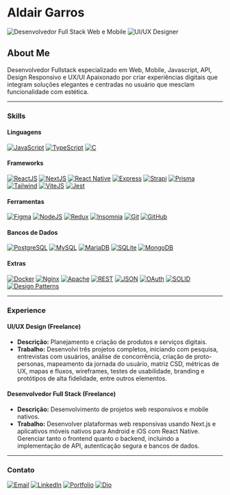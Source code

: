 # Aldair Garros

![Desenvolvedor Full Stack Web e Mobile](https://img.shields.io/badge/Desenvolvedor%20Full%20Stack-Web%20%26%20Mobile-blue)
![UI/UX Designer](https://img.shields.io/badge/Designer-UI%2FUX-red)

## About Me

Desenvolvedor Fullstack especializado em Web, Mobile, Javascript, API, Design Responsivo e UX/UI
Apaixonado por criar experiências digitais que integram soluções elegantes e centradas no usuário que mesclam funcionalidade com estética.

---

### Skills

#### Linguagens

[![JavaScript](https://img.shields.io/badge/-JavaScript-000?style=for-the-badge&color=246&logo=javascript)](https://www.javascript.com)
[![TypeScript](https://img.shields.io/badge/-TypeScript-000?style=for-the-badge&color=246&logo=typescript)](https://www.typescriptlang.org)
[![C](https://img.shields.io/badge/-C-000?style=for-the-badge&logo=c&color=246)](https://www.learn-c.org)

#### Frameworks

[![ReactJS](https://img.shields.io/badge/-ReactJS-000?style=for-the-badge&color=246&logo=react)](https://pt-br.reactjs.org)
[![NextJS](https://img.shields.io/badge/-NextJS-000?style=for-the-badge&color=246&logo=next.js)](https://nextjs.org)
[![React Native](https://img.shields.io/badge/-React%20Native-000?style=for-the-badge&color=246&logo=react)](https://reactnative.dev)
[![Express](https://img.shields.io/badge/-Express-000?style=for-the-badge&color=246&logo=express)](https://expressjs.com)
[![Strapi](https://img.shields.io/badge/-Strapi-000?style=for-the-badge&color=246&logo=strapi)](https://strapi.io)
[![Prisma](https://img.shields.io/badge/-Prisma-000?style=for-the-badge&color=246&logo=prisma)](https://www.prisma.io)
[![Tailwind](https://img.shields.io/badge/-Tailwind-000?style=for-the-badge&color=246&logo=tailwindcss)](https://tailwindcss.com)
[![ViteJS](https://img.shields.io/badge/-ViteJS-000?style=for-the-badge&color=246&logo=vite)](https://vitejs.dev)
[![Jest](https://img.shields.io/badge/-Jest-000?style=for-the-badge&color=246&logo=jest)](https://jestjs.io)

#### Ferramentas

[![Figma](https://img.shields.io/badge/-Figma-000?style=for-the-badge&color=246&logo=figma)](https://www.figma.com)
[![NodeJS](https://img.shields.io/badge/-NodeJS-000?style=for-the-badge&color=246&logo=node.js)](https://nodejs.org/)
[![Redux](https://img.shields.io/badge/-Redux-000?style=for-the-badge&color=246&logo=redux)](https://redux.js.org)
[![Insomnia](https://img.shields.io/badge/-Insomnia-000?style=for-the-badge&color=246&logo=insomnia)](https://insomnia.rest)
[![Git](https://img.shields.io/badge/-Git-000?style=for-the-badge&color=246&logo=git)](https://git-scm.com)
[![GitHub](https://img.shields.io/badge/-GitHub-000?style=for-the-badge&color=246&logo=github)](https://github.com)

#### Bancos de Dados

[![PostgreSQL](https://img.shields.io/badge/-PostgreSQL-000?style=for-the-badge&color=246&logo=postgresql)](https://www.postgresql.org)
[![MySQL](https://img.shields.io/badge/-MySQL-000?style=for-the-badge&color=246&logo=mysql)](https://www.mysql.com)
[![MariaDB](https://img.shields.io/badge/-MariaDB-000?style=for-the-badge&color=246&logo=mariadb)](https://mariadb.org)
[![SQLite](https://img.shields.io/badge/-SQLite-000?style=for-the-badge&color=246&logo=sqlite)](https://www.sqlite.org)
[![MongoDB](https://img.shields.io/badge/-MongoDB-000?style=for-the-badge&color=246&logo=mongodb)](https://www.mongodb.com)

#### Extras

[![Docker](https://img.shields.io/badge/-Docker-000?style=for-the-badge&color=246&logo=docker)](https://www.docker.com)
[![Nginx](https://img.shields.io/badge/-Nginx-000?style=for-the-badge&color=246&logo=nginx)](https://www.nginx.com)
[![Apache](https://img.shields.io/badge/-Apache-000?style=for-the-badge&color=246&logo=apache)](https://www.apache.org)
[![REST](https://img.shields.io/badge/-REST-000?style=for-the-badge&color=246&logo=rest)](https://restfulapi.net)
[![JSON](https://img.shields.io/badge/-JSON-000?style=for-the-badge&color=246&logo=json)](https://www.json.org/json-en.html)
[![OAuth](https://img.shields.io/badge/-OAuth-000?style=for-the-badge&color=246&logo=oauth)](https://oauth.net)
[![SOLID](https://img.shields.io/badge/-SOLID-000?style=for-the-badge&color=246&logo=typescript)](https://en.wikipedia.org/wiki/SOLID)
[![Design Patterns](https://img.shields.io/badge/-Design%20Patterns-000?style=for-the-badge&color=246&logo=typescript)](https://refactoring.guru/design-patterns)

---

### Experience

#### UI/UX Design (Freelance)

- **Descrição:** Planejamento e criação de produtos e serviços digitais.
- **Trabalho:** Desenvolvi três projetos completos, iniciando com pesquisa, entrevistas com usuários, análise de concorrência, criação de proto-personas, mapeamento da jornada do usuário, matriz CSD, métricas de UX, mapas e fluxos, wireframes, testes de usabilidade, branding e protótipos de alta fidelidade, entre outros elementos.

#### Desenvolvedor Full Stack (Freelance)

- **Descrição:** Desenvolvimento de projetos web responsivos e mobile nativos.
- **Trabalho:** Desenvolver plataformas web responsivas usando Next.js e aplicativos móveis nativos para Android e iOS com React Native. Gerenciar tanto o frontend quanto o backend, incluindo a implementação de API, autenticação segura e bancos de dados.

---

### Contato

[![Email](https://img.shields.io/badge/Email-Entre%20em%20contato-darkgreen)](mailto:your@email.com)
[![LinkedIn](https://img.shields.io/badge/LinkedIn-Conectar-darkgreen)](https://www.linkedin.com/in/aldairgarros/)
[![Portfolio](https://img.shields.io/badge/Portfolio-Acessar-darkgreen)](https://yourportfolio.com)
[![Dio](https://img.shields.io/badge/Dio-Ver%20Perfil-darkgreen)](https://www.dio.me/users/aldair_gc/)
